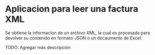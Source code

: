 # Aplicacion para leer una factura XML
Se obtiene la informacion de un archivo XML, la cual es procesada para devolver su contenido en formato JSON o un docaumento de Excel.

TODO: Agregar más descripción
